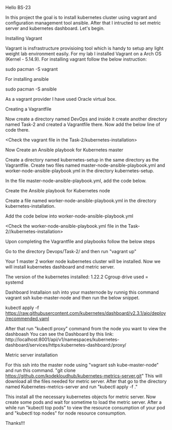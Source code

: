 
Hello BS-23

In this project the goal is to install kubernetes cluster using vagrant and configuration management tool ansible. After that I intructed to set metric server and kubernetes dashboard. Let's begin.

Installing Vagrant

Vagrant is insfrastructure provisioing tool which is handy to setup any light weight lab environment easily. For my lab I installed Vagrant on a Arch OS (Kernel - 5.14.9). For installing vagrant follow the below instruction:

sudo pacman -S vagrant

For installing ansible

sudo pacman -S ansible

As a vagrant provider I have used Oracle virtual box.

Creating a Vagrantfile

Now create a directory named DevOps and inside it create another directory named Task-2 and created a Vagrantfile there. Now add the below line of code there.

<Check the vagrant file in the Task-2/kubernetes-installation>

Now Create an Ansible playbook for Kubernetes master

Create a directory named kubernetes-setup in the same directory as the Vagrantfile. Create two files named master-node-ansible-playbook.yml and worker-node-ansible-playbook.yml in the directory kubernetes-setup.

In the file master-node-ansible-playbook.yml, add the code below.

Create the Ansible playbook for Kubernetes node

Create a file named worker-node-ansible-playbook.yml in the directory kubernetes-installation.

Add the code below into worker-node-ansible-playbook.yml

<Check the worker-node-ansible-playbook.yml file in the Task-2//kubernetes-installation>

Upon completing the Vagrantfile and playbooks follow the below steps

Go to the directory Devops/Task-2/ and then run "vagrant up"

Your 1 master 2 worker node kubernetes cluster will be installed. Now we will install kubernetes dashboard and metric server.

The version of the kubernetes installed: 1.22.2 Cgroup drive used = systemd

Dashboard Installaion ssh into your masternode by runnig this command vagrant ssh kube-master-node and then run the below snippet.

kubectl apply -f https://raw.githubusercontent.com/kubernetes/dashboard/v2.3.1/aio/deploy/recommended.yaml

After that run "kubectl proxy" command from the node you want to view the dashboash You can see the Dashboard by this link: http://localhost:8001/api/v1/namespaces/kubernetes-dashboard/services/https:kubernetes-dashboard:/proxy/

Metric server installation

For this ssh into the master node using "vagrant ssh kube-master-node" and run this command. "git clone https://github.com/kodekloudhub/kubernetes-metrics-server.git" This will download all the files needed for metric server. After that go to the directory named Kubernetes-metrics-server and run "kubectl apply -f ."

This install all the necessary kubernetes objects for metric server. Now create some pods and wait for sometime to load the metric server. After a while run "kubectl top pods" to view the resource consumption of your pod and "kubectl top nodes" for node resource consumption.

Thanks!!!
